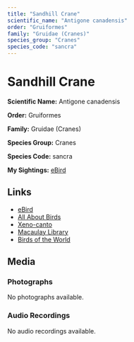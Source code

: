 ```yaml
---
title: "Sandhill Crane"
scientific_name: "Antigone canadensis"
order: "Gruiformes"
family: "Gruidae (Cranes)"
species_group: "Cranes"
species_code: "sancra"
---
```


# Sandhill Crane

**Scientific Name:** Antigone canadensis

**Order:** Gruiformes

**Family:** Gruidae (Cranes)

**Species Group:** Cranes

**Species Code:** sancra

**My Sightings:** [eBird](https://ebird.org/lifelist?r=world&time=life&spp=sancra)

## Links
* [eBird](https://ebird.org/species/sancra) 
* [All About Birds](https://www.allaboutbirds.org/guide/sancra) 
* [Xeno-canto](https://www.xeno-canto.org/species/antigone-canadensis) 
* [Macaulay Library](https://search.macaulaylibrary.org/catalog?taxonCode=sancra&sort=rating_rank_desc)
* [Birds of the World](https://birdsoftheworld.org/bow/species/sancra)

## Media
### Photographs
No photographs available.

### Audio Recordings
No audio recordings available.
